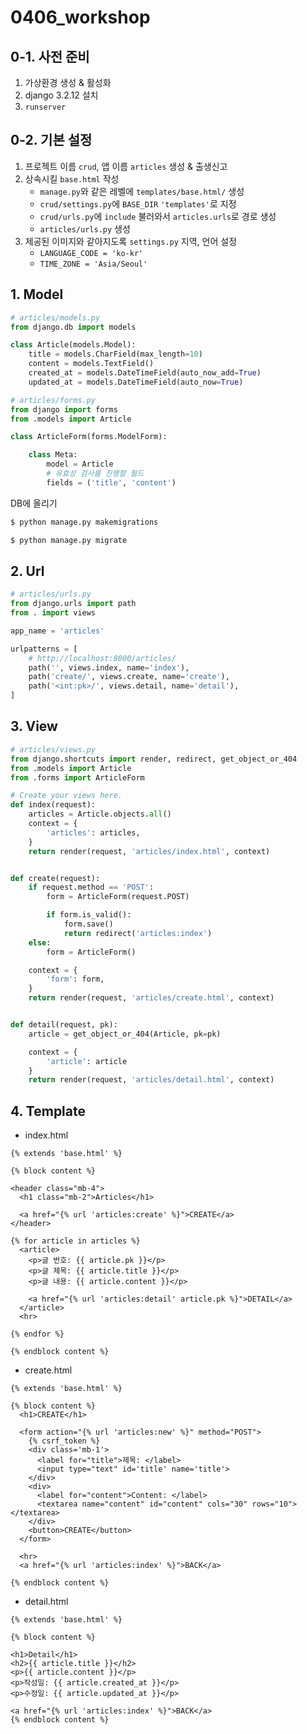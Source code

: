# 0406_workshop

## 0-1. 사전 준비

1. 가상환경 생성 & 활성화
2. django 3.2.12 설치
3. `runserver`

## 0-2. 기본 설정

1. 프로젝트 이름 `crud`, 앱 이름 `articles` 생성 & 출생신고
2. 상속시킬 `base.html` 작성
   - `manage.py`와 같은 레벨에 `templates/base.html/` 생성
   - `crud/settings.py`에 `BASE_DIR` `'templates'`로 지정
   - `crud/urls.py`에 `include` 불러와서 `articles.urls`로 경로 생성
   - `articles/urls.py` 생성
3. 제공된 이미지와 같아지도록 `settings.py` 지역, 언어 설정
   - `LANGUAGE_CODE = 'ko-kr'`
   - `TIME_ZONE = 'Asia/Seoul'`

## 1. Model

```python
# articles/models.py
from django.db import models

class Article(models.Model):
    title = models.CharField(max_length=10)
    content = models.TextField()
    created_at = models.DateTimeField(auto_now_add=True)
    updated_at = models.DateTimeField(auto_now=True)
```

```python
# articles/forms.py
from django import forms
from .models import Article

class ArticleForm(forms.ModelForm):

    class Meta:
        model = Article
        # 유효성 검사를 진행할 필드
        fields = ('title', 'content')
```

DB에 올리기

```bash
$ python manage.py makemigrations
```

```bash
$ python manage.py migrate
```

## 2. Url

```python
# articles/urls.py
from django.urls import path
from . import views

app_name = 'articles'

urlpatterns = [
    # http://localhost:8000/articles/
    path('', views.index, name='index'),
    path('create/', views.create, name='create'),
    path('<int:pk>/', views.detail, name='detail'),
]
```

## 3. View

```python
# articles/views.py
from django.shortcuts import render, redirect, get_object_or_404
from .models import Article
from .forms import ArticleForm

# Create your views here.
def index(request):
    articles = Article.objects.all()
    context = {
        'articles': articles,
    }
    return render(request, 'articles/index.html', context)


def create(request):
    if request.method == 'POST':
        form = ArticleForm(request.POST)

        if form.is_valid():
            form.save()
            return redirect('articles:index')
    else:
        form = ArticleForm()

    context = {
        'form': form,
    }
    return render(request, 'articles/create.html', context)


def detail(request, pk):
    article = get_object_or_404(Article, pk=pk)

    context = {
        'article': article
    }
    return render(request, 'articles/detail.html', context)
```

## 4. Template

- index.html

```django
{% extends 'base.html' %}

{% block content %}

<header class="mb-4">
  <h1 class="mb-2">Articles</h1>
  
  <a href="{% url 'articles:create' %}">CREATE</a>
</header>

{% for article in articles %}
  <article>
    <p>글 번호: {{ article.pk }}</p>
    <p>글 제목: {{ article.title }}</p>
    <p>글 내용: {{ article.content }}</p>

    <a href="{% url 'articles:detail' article.pk %}">DETAIL</a>
  </article>
  <hr>

{% endfor %}

{% endblock content %}
```

- create.html

```django
{% extends 'base.html' %}

{% block content %}
  <h1>CREATE</h1>

  <form action="{% url 'articles:new' %}" method="POST">
    {% csrf_token %}
    <div class='mb-1'>
      <label for="title">제목: </label>
      <input type="text" id='title' name='title'>
    </div>
    <div>
      <label for="content">Content: </label>
      <textarea name="content" id="content" cols="30" rows="10"></textarea>
    </div>
    <button>CREATE</button>
  </form>

  <hr>
  <a href="{% url 'articles:index' %}">BACK</a>

{% endblock content %}
```

- detail.html

```django
{% extends 'base.html' %}

{% block content %}

<h1>Detail</h1>
<h2>{{ article.title }}</h2>
<p>{{ article.content }}</p>
<p>작성일: {{ article.created_at }}</p>
<p>수정일: {{ article.updated_at }}</p>

<a href="{% url 'articles:index' %}">BACK</a>
{% endblock content %}
```

